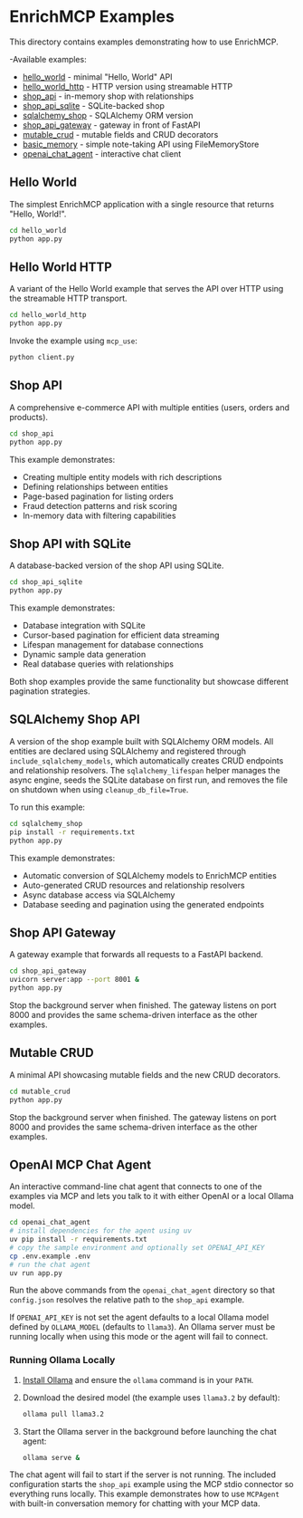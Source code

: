 # EnrichMCP Examples

This directory contains examples demonstrating how to use EnrichMCP.

-Available examples:

- [hello_world](hello_world) - minimal "Hello, World" API
- [hello_world_http](hello_world_http) - HTTP version using streamable HTTP
- [shop_api](shop_api) - in-memory shop with relationships
- [shop_api_sqlite](shop_api_sqlite) - SQLite-backed shop
- [sqlalchemy_shop](sqlalchemy_shop) - SQLAlchemy ORM version
- [shop_api_gateway](shop_api_gateway) - gateway in front of FastAPI
- [mutable_crud](mutable_crud) - mutable fields and CRUD decorators
- [basic_memory](basic_memory) - simple note-taking API using FileMemoryStore
- [openai_chat_agent](openai_chat_agent) - interactive chat client

## Hello World

The simplest EnrichMCP application with a single resource that returns "Hello, World!".

```bash
cd hello_world
python app.py
```

## Hello World HTTP

A variant of the Hello World example that serves the API over HTTP using the
streamable HTTP transport.

```bash
cd hello_world_http
python app.py
```

Invoke the example using `mcp_use`:

```bash
python client.py
```

## Shop API

A comprehensive e-commerce API with multiple entities (users, orders and products).

```bash
cd shop_api
python app.py
```

This example demonstrates:
- Creating multiple entity models with rich descriptions
- Defining relationships between entities
- Page-based pagination for listing orders
- Fraud detection patterns and risk scoring
- In-memory data with filtering capabilities

## Shop API with SQLite

A database-backed version of the shop API using SQLite.

```bash
cd shop_api_sqlite
python app.py
```

This example demonstrates:
- Database integration with SQLite
- Cursor-based pagination for efficient data streaming
- Lifespan management for database connections
- Dynamic sample data generation
- Real database queries with relationships

Both shop examples provide the same functionality but showcase different pagination strategies.

## SQLAlchemy Shop API

A version of the shop example built with SQLAlchemy ORM models. All entities are
declared using SQLAlchemy and registered through `include_sqlalchemy_models`,
which automatically creates CRUD endpoints and relationship resolvers. The
`sqlalchemy_lifespan` helper manages the async engine, seeds the SQLite
database on first run, and removes the file on shutdown when using
`cleanup_db_file=True`.

To run this example:

```bash
cd sqlalchemy_shop
pip install -r requirements.txt
python app.py
```

This example demonstrates:
- Automatic conversion of SQLAlchemy models to EnrichMCP entities
- Auto-generated CRUD resources and relationship resolvers
- Async database access via SQLAlchemy
- Database seeding and pagination using the generated endpoints

## Shop API Gateway

A gateway example that forwards all requests to a FastAPI backend.

```bash
cd shop_api_gateway
uvicorn server:app --port 8001 &
python app.py
```

Stop the background server when finished. The gateway listens on port 8000 and
provides the same schema-driven interface as the other examples.

## Mutable CRUD

A minimal API showcasing mutable fields and the new CRUD decorators.

```bash
cd mutable_crud
python app.py
```

Stop the background server when finished. The gateway listens on port 8000 and provides the same schema-driven interface as the other examples.

## OpenAI MCP Chat Agent

An interactive command-line chat agent that connects to one of the examples
via MCP and lets you talk to it with either OpenAI or a local Ollama model.

```bash
cd openai_chat_agent
# install dependencies for the agent using uv
uv pip install -r requirements.txt
# copy the sample environment and optionally set OPENAI_API_KEY
cp .env.example .env
# run the chat agent
uv run app.py
```

Run the above commands from the `openai_chat_agent` directory so that
`config.json` resolves the relative path to the `shop_api` example.

If `OPENAI_API_KEY` is not set the agent defaults to a local Ollama model defined
by `OLLAMA_MODEL` (defaults to `llama3`).
An Ollama server must be running locally when using this mode or the
agent will fail to connect.

### Running Ollama Locally

1. [Install Ollama](https://ollama.com) and ensure the `ollama` command is in
   your `PATH`.
2. Download the desired model (the example uses `llama3.2` by default):

   ```bash
   ollama pull llama3.2
   ```

3. Start the Ollama server in the background before launching the chat agent:

   ```bash
   ollama serve &
   ```

The chat agent will fail to start if the server is not running.
The included configuration starts the `shop_api` example using the MCP
stdio connector so everything runs locally.
This example demonstrates how to use `MCPAgent` with built-in conversation
memory for chatting with your MCP data.

